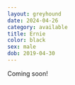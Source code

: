 ```yaml
---
layout: greyhound
date: 2024-04-26
category: available
title: Ernie
color: black
sex: male
dob: 2019-04-30
---
```

Coming soon!
